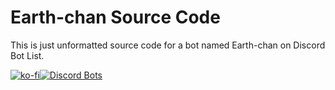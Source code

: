 # Earth-chan Source Code
This is just unformatted source code for a bot named Earth-chan on Discord Bot List.

[![ko-fi](https://www.ko-fi.com/img/githubbutton_sm.svg)](https://ko-fi.com/I2I8RLJF)[![Discord Bots](https://top.gg/api/widget/servers/628802763123589160.svg)](https://top.gg/bot/628802763123589160)
